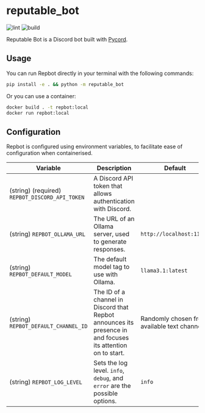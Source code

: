 # reputable\_bot

![lint](https://gitea.bogan.io/jukebox/reputable_bot/actions/workflows/lint.yaml/badge.svg)
![build](https://gitea.bogan.io/jukebox/reputable_bot/actions/workflows/build.yaml/badge.svg)

Reputable Bot is a Discord bot built with [Pycord](https://pycord.dev/).

## Usage

You can run Repbot directly in your terminal with the following commands:

```sh
pip install -e . && python -m reputable_bot
```

Or you can use a container:

```sh
docker build . -t repbot:local
docker run repbot:local
```

## Configuration

Repbot is configured using environment variables, to facilitate ease of configuration when
containerised.

| Variable | Description | Default |
|----------|-------------|---------|
| (string) (required) `REPBOT_DISCORD_API_TOKEN` | A Discord API token that allows authentication with Discord. | |
| (string) `REPBOT_OLLAMA_URL` | The URL of an Ollama server, used to generate responses. | `http://localhost:11343` |
| (string) `REPBOT_DEFAULT_MODEL` | The default model tag to use with Ollama. | `llama3.1:latest` |
| (string) `REPBOT_DEFAULT_CHANNEL_ID` | The ID of a channel in Discord that Repbot announces its presence in and focuses its attention on to start. | Randomly chosen from available text channels. |
| (string) `REPBOT_LOG_LEVEL` | Sets the log level. `info`, `debug`, and `error` are the possible options. | `info` |


